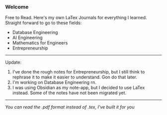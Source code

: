 ### Welcome

Free to Read. Here's my own LaTex Journals for everything I learned. Straight forward to go to these fields:

- Database Engineering
- AI Engineering
- Mathematics for Engineers
- Entrepreneurship

---

Update:

1. I've done the rough notes for Entrepreneurship, but I still think to rephrase it to make it easier to understand. Gon do that later.
2. I'm working on Database Engineering rn.
3. I was using Obsidian as my note-app, but I decided to use LaTex instead. Some of the notes have not been migrated yet.

---

_You can read the .pdf format instead of .tex, I've built it for you_
